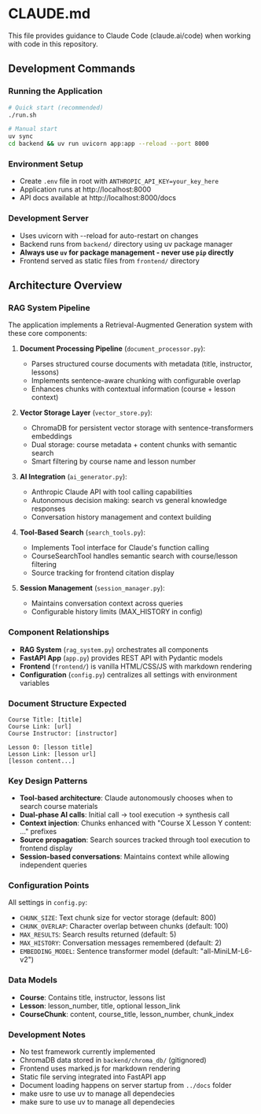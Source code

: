 # CLAUDE.md

This file provides guidance to Claude Code (claude.ai/code) when working with code in this repository.

## Development Commands

### Running the Application
```bash
# Quick start (recommended)
./run.sh

# Manual start  
uv sync
cd backend && uv run uvicorn app:app --reload --port 8000
```

### Environment Setup
- Create `.env` file in root with `ANTHROPIC_API_KEY=your_key_here`
- Application runs at http://localhost:8000
- API docs available at http://localhost:8000/docs

### Development Server
- Uses uvicorn with --reload for auto-restart on changes
- Backend runs from `backend/` directory using uv package manager
- **Always use `uv` for package management - never use `pip` directly**
- Frontend served as static files from `frontend/` directory

## Architecture Overview

### RAG System Pipeline
The application implements a Retrieval-Augmented Generation system with these core components:

1. **Document Processing Pipeline** (`document_processor.py`):
   - Parses structured course documents with metadata (title, instructor, lessons)
   - Implements sentence-aware chunking with configurable overlap
   - Enhances chunks with contextual information (course + lesson context)

2. **Vector Storage Layer** (`vector_store.py`):
   - ChromaDB for persistent vector storage with sentence-transformers embeddings
   - Dual storage: course metadata + content chunks with semantic search
   - Smart filtering by course name and lesson number

3. **AI Integration** (`ai_generator.py`):
   - Anthropic Claude API with tool calling capabilities
   - Autonomous decision making: search vs general knowledge responses
   - Conversation history management and context building

4. **Tool-Based Search** (`search_tools.py`):
   - Implements Tool interface for Claude's function calling
   - CourseSearchTool handles semantic search with course/lesson filtering
   - Source tracking for frontend citation display

5. **Session Management** (`session_manager.py`):
   - Maintains conversation context across queries
   - Configurable history limits (MAX_HISTORY in config)

### Component Relationships
- **RAG System** (`rag_system.py`) orchestrates all components
- **FastAPI App** (`app.py`) provides REST API with Pydantic models
- **Frontend** (`frontend/`) is vanilla HTML/CSS/JS with markdown rendering
- **Configuration** (`config.py`) centralizes all settings with environment variables

### Document Structure Expected
```
Course Title: [title]
Course Link: [url]
Course Instructor: [instructor]

Lesson 0: [lesson title]
Lesson Link: [lesson url]
[lesson content...]
```

### Key Design Patterns
- **Tool-based architecture**: Claude autonomously chooses when to search course materials
- **Dual-phase AI calls**: Initial call → tool execution → synthesis call
- **Context injection**: Chunks enhanced with "Course X Lesson Y content: ..." prefixes
- **Source propagation**: Search sources tracked through tool execution to frontend display
- **Session-based conversations**: Maintains context while allowing independent queries

### Configuration Points
All settings in `config.py`:
- `CHUNK_SIZE`: Text chunk size for vector storage (default: 800)
- `CHUNK_OVERLAP`: Character overlap between chunks (default: 100)
- `MAX_RESULTS`: Search results returned (default: 5)
- `MAX_HISTORY`: Conversation messages remembered (default: 2)
- `EMBEDDING_MODEL`: Sentence transformer model (default: "all-MiniLM-L6-v2")

### Data Models
- **Course**: Contains title, instructor, lessons list
- **Lesson**: lesson_number, title, optional lesson_link
- **CourseChunk**: content, course_title, lesson_number, chunk_index

### Development Notes
- No test framework currently implemented
- ChromaDB data stored in `backend/chroma_db/` (gitignored)
- Frontend uses marked.js for markdown rendering
- Static file serving integrated into FastAPI app
- Document loading happens on server startup from `../docs` folder
- make usre to use uv to manage all dependecies
- make sure to use uv to manage all dependecies